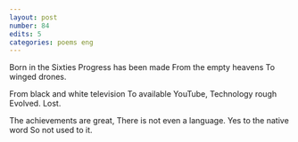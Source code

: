 ```yaml
---
layout: post
number: 84
edits: 5
categories: poems eng
---
```


Born in the Sixties
Progress has been made 
From the empty heavens
To winged drones. 

From black and white television 
To available YouTube,
Technology rough
Evolved. Lost.

The achievements are great, 
There is not even a language. 
Yes to the native word 
So not used to it.
